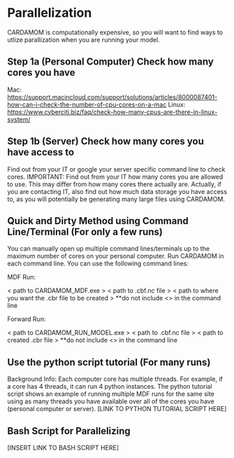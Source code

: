# Parallelization

CARDAMOM is computationally expensive, so you will want to find ways to utlize parallization when you are running your model. 

## Step 1a (Personal Computer) Check how many cores you have

Mac: https://support.macincloud.com/support/solutions/articles/8000087401-how-can-i-check-the-number-of-cpu-cores-on-a-mac
Linux: https://www.cyberciti.biz/faq/check-how-many-cpus-are-there-in-linux-system/


## Step 1b (Server) Check how many cores you have access to

Find out from your IT or google your server specific command line to check cores. 
IMPORTANT: Find out from your IT how many cores you are allowed to use. This may differ from how many cores there actually are.
Actually, if you are contacting IT, also find out how much data storage you have access to, as you will potentially be generating many large files using CARDAMOM.


## Quick and Dirty Method using Command Line/Terminal (For only a few runs)

You can manually open up multiple command lines/terminals up to the maximum number of cores on your personal computer. Run CARDAMOM in each command line. 
You can use the following command lines:

MDF Run: 

< path to CARDAMOM_MDF.exe > < path to .cbf.nc file > < path to where you want the .cbr file to be created > **do not include <> in the command line
  
Forward Run: 
  
< path to CARDAMOM_RUN_MODEL.exe > < path to .cbf.nc file > < path to created .cbr file > **do not include <> in the command line



## Use the python script tutorial (For many runs)

Background Info: Each computer core has multiple threads. For example, if a core has 4 threads, it can run 4 python instances. The python tutorial script shows an example of 
running multiple MDF runs for the same site using as many threads you have available over all of the cores you have (personal computer or server). [LINK TO PYTHON TUTORIAL SCRIPT HERE]



## Bash Script for Parallelizing
[INSERT LINK TO BASH SCRIPT HERE]

